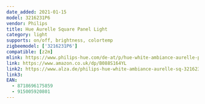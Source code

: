 ```yaml
---
date_added: 2021-01-15
model: 3216231P6
vendor: Philips
title: Hue Aurelle Square Panel Light
category: light
supports: on/off, brightness, colortemp
zigbeemodel: ['3216231P6']
compatible: [z2m]
mlink: https://www.philips-hue.com/de-at/p/hue-white-ambiance-aurelle-panelleuchte/3216231P6
link: https://www.amazon.co.uk/dp/B088S164YL
link2: https://www.alza.de/philips-hue-white-ambiance-aurelle-sq-3216231p5-d5460585.htm
link3: 
EAN: 
  - 8718696175859
  - 915005920801
---
```

